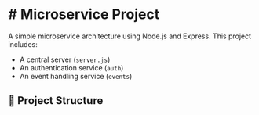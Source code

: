 <h1 height="40px"># Microservice Project</h1>

A simple microservice architecture using Node.js and Express. This project includes:
- A central server (`server.js`)
- An authentication service (`auth`)
- An event handling service (`events`)

## 📁 Project Structure
